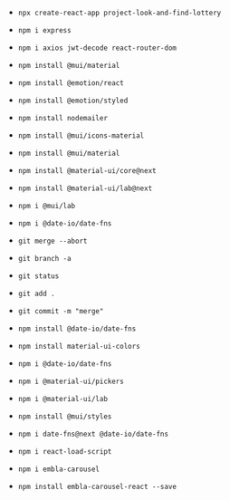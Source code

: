 - `npx create-react-app project-look-and-find-lottery`
- `npm i express`
- `npm i axios jwt-decode react-router-dom`
- `npm install @mui/material`
- `npm install @emotion/react`
- `npm install @emotion/styled`
- `npm install nodemailer`
- `npm install @mui/icons-material`
- `npm install @mui/material`
- `npm install @material-ui/core@next`
- `npm install @material-ui/lab@next`
- `npm i @mui/lab`
- `npm i @date-io/date-fns`
- `git merge --abort`
- `git branch -a`
- `git status`
- `git add .`
- `git commit -m "merge"`
- `npm install @date-io/date-fns`
- `npm install material-ui-colors`
- `npm i @date-io/date-fns`
- `npm i @material-ui/pickers`
- `npm i @material-ui/lab`
- `npm install @mui/styles`
- `npm i date-fns@next @date-io/date-fns`
- `npm i react-load-script`
- `npm i embla-carousel`

- `npm install embla-carousel-react --save`

